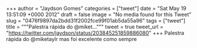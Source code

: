 
+++
author = "Jaydson Gomes"
categories = ["tweet"]
date = "Sat May 19 13:51:09 +0000 2012"
draft = false
image = "No media found for this Tweet"
slug = "0476f9897da2bdd31f2002fce99f01ab5da55a96"
tags = ["tweet"]
title = """Palestra rápida do @miket..."""
tweet = true
tweet_url = "https://twitter.com/jaydson/status/203845251859886080"
+++
Palestra rápida do @miketaylr mas foi excelente como sempre
